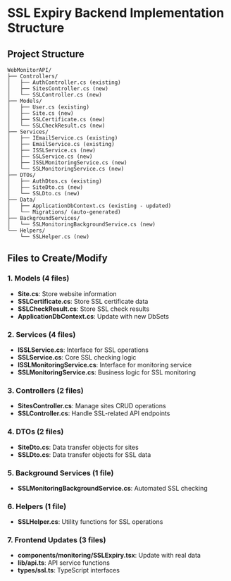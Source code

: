 # SSL Expiry Backend Implementation Structure

## Project Structure

```
WebMonitorAPI/
├── Controllers/
│   ├── AuthController.cs (existing)
│   ├── SitesController.cs (new)
│   └── SSLController.cs (new)
├── Models/
│   ├── User.cs (existing)
│   ├── Site.cs (new)
│   ├── SSLCertificate.cs (new)
│   └── SSLCheckResult.cs (new)
├── Services/
│   ├── IEmailService.cs (existing)
│   ├── EmailService.cs (existing)
│   ├── ISSLService.cs (new)
│   ├── SSLService.cs (new)
│   ├── ISSLMonitoringService.cs (new)
│   └── SSLMonitoringService.cs (new)
├── DTOs/
│   ├── AuthDtos.cs (existing)
│   ├── SiteDto.cs (new)
│   └── SSLDto.cs (new)
├── Data/
│   ├── ApplicationDbContext.cs (existing - updated)
│   └── Migrations/ (auto-generated)
├── BackgroundServices/
│   └── SSLMonitoringBackgroundService.cs (new)
└── Helpers/
    └── SSLHelper.cs (new)
```

## Files to Create/Modify

### 1. Models (4 files)
- **Site.cs**: Store website information
- **SSLCertificate.cs**: Store SSL certificate data
- **SSLCheckResult.cs**: Store SSL check results
- **ApplicationDbContext.cs**: Update with new DbSets

### 2. Services (4 files)
- **ISSLService.cs**: Interface for SSL operations
- **SSLService.cs**: Core SSL checking logic
- **ISSLMonitoringService.cs**: Interface for monitoring service
- **SSLMonitoringService.cs**: Business logic for SSL monitoring

### 3. Controllers (2 files)
- **SitesController.cs**: Manage sites CRUD operations
- **SSLController.cs**: Handle SSL-related API endpoints

### 4. DTOs (2 files)
- **SiteDto.cs**: Data transfer objects for sites
- **SSLDto.cs**: Data transfer objects for SSL data

### 5. Background Services (1 file)
- **SSLMonitoringBackgroundService.cs**: Automated SSL checking

### 6. Helpers (1 file)
- **SSLHelper.cs**: Utility functions for SSL operations

### 7. Frontend Updates (3 files)
- **components/monitoring/SSLExpiry.tsx**: Update with real data
- **lib/api.ts**: API service functions
- **types/ssl.ts**: TypeScript interfaces


